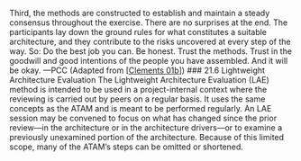 Third, the methods are constructed to establish and maintain a steady consensus throughout the exercise. There are no surprises at the end. The participants lay down the ground rules for what constitutes a suitable architecture, and they contribute to the risks uncovered at every step of the way. So: Do the best job you can. Be honest. Trust the methods. Trust in the goodwill and good intentions of the people you have assembled. And it will be okay. —PCC (Adapted from [[Clements 01b](ref01.xhtml#ref_61)]) ### 21.6 Lightweight Architecture Evaluation The Lightweight Architecture Evaluation (LAE) method is intended to be used in a project-internal context where the reviewing is carried out by peers on a regular basis. It uses the same concepts as the ATAM and is meant to be performed regularly. An LAE session may be convened to focus on what has changed since the prior review—in the architecture or in the architecture drivers—or to examine a previously unexamined portion of the architecture. Because of this limited scope, many of the ATAM’s steps can be omitted or shortened.